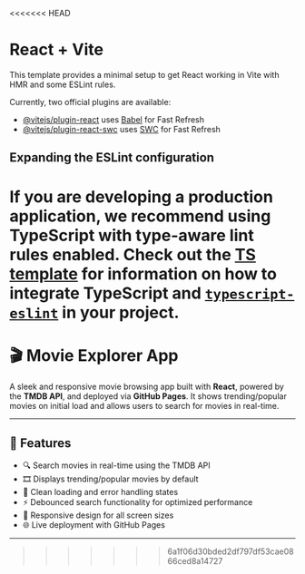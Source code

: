<<<<<<< HEAD
# React + Vite

This template provides a minimal setup to get React working in Vite with HMR and some ESLint rules.

Currently, two official plugins are available:

- [@vitejs/plugin-react](https://github.com/vitejs/vite-plugin-react/blob/main/packages/plugin-react) uses [Babel](https://babeljs.io/) for Fast Refresh
- [@vitejs/plugin-react-swc](https://github.com/vitejs/vite-plugin-react/blob/main/packages/plugin-react-swc) uses [SWC](https://swc.rs/) for Fast Refresh

## Expanding the ESLint configuration

If you are developing a production application, we recommend using TypeScript with type-aware lint rules enabled. Check out the [TS template](https://github.com/vitejs/vite/tree/main/packages/create-vite/template-react-ts) for information on how to integrate TypeScript and [`typescript-eslint`](https://typescript-eslint.io) in your project.
=======
# 🎬 Movie Explorer App

A sleek and responsive movie browsing app built with **React**, powered by the **TMDB API**, and deployed via **GitHub Pages**. It shows trending/popular movies on initial load and allows users to search for movies in real-time.

---

## 🚀 Features

- 🔍 Search movies in real-time using the TMDB API
- 🎞️ Displays trending/popular movies by default
- 💬 Clean loading and error handling states
- ⚡ Debounced search functionality for optimized performance
- 📱 Responsive design for all screen sizes
- 🌐 Live deployment with GitHub Pages

---
>>>>>>> 6a1f06d30bded2df797df53cae0866ced8a14727
